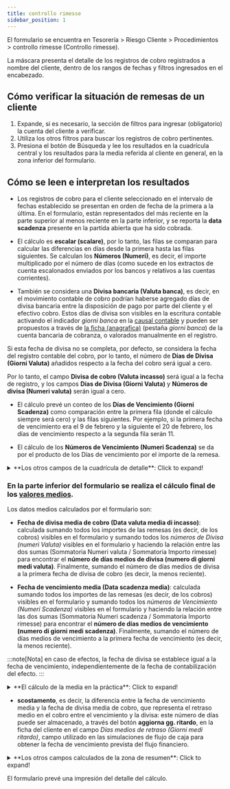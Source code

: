 ```yaml
---
title: controllo rimesse
sidebar_position: 1
---
```


El formulario se encuentra en Tesorería > Riesgo Cliente > Procedimientos > controllo rimesse (Controllo rimesse).

La máscara presenta el detalle de los registros de cobro registrados a nombre del cliente, dentro de los rangos de fechas y filtros ingresados en el encabezado.

## Cómo verificar la situación de remesas de un cliente

1. Expande, si es necesario, la sección de filtros para ingresar (obligatorio) la cuenta del cliente a verificar.
2. Utiliza los otros filtros para buscar los registros de cobro pertinentes.
3. Presiona el botón de Búsqueda y lee los resultados en la cuadrícula central y los resultados para la media referida al cliente en general, en la zona inferior del formulario.

## Cómo se leen e interpretan los resultados

- Los registros de cobro para el cliente seleccionado en el intervalo de fechas establecido se presentan en orden de fecha de la primera a la última. En el formulario, están representados del más reciente en la parte superior al menos reciente en la parte inferior, y se reporta la **data scadenza** presente en la partida abierta que ha sido cobrada.

- El cálculo es **escalar (scalare)**, por lo tanto, las filas se comparan para calcular las diferencias en días desde la primera hasta las filas siguientes. Se calculan los **Números (Numeri)**, es decir, el importe multiplicado por el número de días (como sucede en los extractos de cuenta escalonados enviados por los bancos y relativos a las cuentas corrientes).

- También se considera una **Divisa bancaria (Valuta banca)**, es decir, en el movimiento contable de cobro podrían haberse agregado días de divisa bancaria entre la disposición de pago por parte del cliente y el efectivo cobro. Estos días de divisa son visibles en la escritura contable activando el indicador *giorni banca* en la [causal contable](/docs/configurations/tables/finance/ledger-records-templates/insert-ledger-records-templates) y pueden ser propuestos a través de [la ficha (anagrafica)](/docs/erp-home/registers/contacts/create-new-contact/accounting-data/bank-registry) (pestaña *giorni banca*) de la cuenta bancaria de cobranza, o valorados manualmente en el registro.

Si esta fecha de divisa no se completa, por defecto, se considera la fecha del registro contable del cobro, por lo tanto, el número de **Días de Divisa (Giorni Valuta)** añadidos respecto a la fecha del cobro será igual a cero.

Por lo tanto, el campo **Divisa de cobro (Valuta incasso)** será igual a la fecha de registro, y los campos **Días de Divisa (Giorni Valuta)** y **Números de divisa (Numeri valuta)** serán igual a cero.

- El cálculo prevé un conteo de los **Días de Vencimiento (Giorni Scadenza)** como comparación entre la primera fila (donde el cálculo siempre será cero) y las filas siguientes. Por ejemplo, si la primera fecha de vencimiento era el 9 de febrero y la siguiente el 20 de febrero, los días de vencimiento respecto a la segunda fila serán 11.

- El cálculo de los **Números de Vencimiento (Numeri Scadenza)** se da por el producto de los Días de vencimiento por el importe de la remesa.

<details>

  <summary>**Los otros campos de la cuadrícula de detalle**: Click to expand!</summary>
 
 - **Fecha / Número de Registro (Data / Numero Registrazione)**: Recuperados del encabezado del registro de cobro de la partida del cliente.
 - **descrizione causale**: causal contable utilizada en la escritura de cobro.
 - **tipo documento**: recuperado de la partida abierta que ha sido cobrada y referido generalmente al tipo de factura.
 - **numero documento**: referido a la factura que ha abierto la partida cobrada.
 - **data documento**: referido a la factura que ha abierto la partida cobrada.
 - **divisa**: referido a la partida cobrada.
 - **Importe original en divisa (Importo originario in divisa)**: referido a la partida cobrada, si es diferente de la divisa de la empresa (es decir, si es diferente de Euro).
 - **Importe original en divisa de la Empresa (Importo originario in divisa della Società)**: referido a la partida cobrada, en la divisa de la empresa (es decir, en general Euro).
 - **Importe residual en divisa / en divisa de la empresa (Importo residuo in divisa / in divisa della società)**: referido a la partida, en caso de que esté parcialmente cobrada (valor expresado en la divisa original si es diferente de la divisa de la empresa, es decir, si es diferente de Euro, o en Euro).
 - **Importe de remesa en divisa (Importo rimessa in divisa)**: valor del cobro realizado referido a la partida cobrada, si es diferente de la divisa de la empresa (es decir, si es diferente de Euro, o en Euro).

</details>

### En la parte inferior del formulario se realiza el cálculo final de los <u>valores medios</u>.

Los datos medios calculados por el formulario son:

- **Fecha de divisa media de cobro (Data valuta media di incasso)**: calculada sumando todos los importes de las remesas (es decir, de los cobros) visibles en el formulario y sumando todos los *números de Divisa (numeri Valuta)* visibles en el formulario y haciendo la relación entre las dos sumas (Sommatoria Numeri valuta / Sommatoria Importo rimesse) para encontrar el **número de días medios de divisa (numero di giorni medi valuta)**. Finalmente, sumando el número de días medios de divisa a la primera fecha de divisa de cobro (es decir, la menos reciente).

- **Fecha de vencimiento media (Data scadenza media)**: calculada sumando todos los importes de las remesas (es decir, de los cobros) visibles en el formulario y sumando todos los *números de Vencimiento (Numeri Scadenza)* visibles en el formulario y haciendo la relación entre las dos sumas (Sommatoria Numeri scadenza / Sommatoria Importo rimesse) para encontrar el **número de días medios de vencimiento (numero di giorni medi scadenza)**. Finalmente, sumando el número de días medios de vencimiento a la primera fecha de vencimiento (es decir, la menos reciente).

:::note[Nota]
en caso de efectos, la fecha de divisa se establece igual a la fecha de vencimiento, independientemente de la fecha de contabilización del efecto.
:::

<details>

  <summary>**El cálculo de la media en la práctica**: Click to expand!</summary>
 
 del cociente entre suma de importes y suma de días *importes se obtiene un número de días medios que se añade a la primera fecha para obtener la fecha media.

</details>

- **scostamento**, es decir, la diferencia entre la fecha de vencimiento media y la fecha de divisa media de cobro, que representa el retraso medio en el cobro entre el vencimiento y la divisa: este número de días puede ser almacenado, a través del botón **aggiorna gg. ritardo**, en la ficha del cliente en el campo *Días medios de retraso (Giorni medi ritardo)*, campo utilizado en las simulaciones de flujo de caja para obtener la fecha de vencimiento prevista del flujo financiero.

<details>

  <summary>**Los otros campos calculados de la zona de resumen**: Click to expand!</summary>
 
 - **totale importo originario in divisa**: Suma del importe en divisa de las partidas cobradas.
 - **Total Importe Original en Euro (Totale Importo Originario in Euro)**: contravalor en euro del campo anterior.
 - **totale importo residuo divisa**: suma de los valores residuales de las partidas cobradas; si las partidas han sido cobradas completamente, el valor será cero; de lo contrario, será útil para las partidas parcialmente cobradas.
 - **totale importo residuo euro**: contravalor en euro del campo anterior.
 - **totale rimesse divisa**: suma del valor en divisa de los cobros realizados.
 - **totale rimesse euro**: contravalor en euro del campo anterior.
 - **totale numeri valuta**: suma del campo *Números de Divisa* de las filas de la cuadrícula, utilizado en los cálculos de las medias finales.
 - **totale numeri scadenza**: suma del campo *Números de Vencimiento* de las filas de la cuadrícula, utilizado en los cálculos de las medias finales.

</details>

El formulario prevé una impresión del detalle del cálculo.